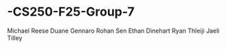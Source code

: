 # -CS250-F25-Group-7
Michael Reese
Duane Gennaro
Rohan Sen
Ethan Dinehart
Ryan Thleiji
Jaeli Tilley
